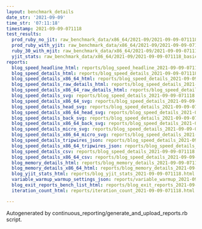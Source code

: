 ```yaml
---
layout: benchmark_details
date_str: '2021-09-09'
time_str: '07:11:18'
timestamp: 2021-09-09-071118
test_results:
  prod_ruby_no_jit: raw_benchmark_data/x86_64/2021-09/2021-09-09-071118_basic_benchmark_prod_ruby_no_jit.json
  prod_ruby_with_yjit: raw_benchmark_data/x86_64/2021-09/2021-09-09-071118_basic_benchmark_prod_ruby_with_yjit.json
  ruby_30_with_mjit: raw_benchmark_data/x86_64/2021-09/2021-09-09-071118_basic_benchmark_ruby_30_with_mjit.json
  yjit_stats: raw_benchmark_data/x86_64/2021-09/2021-09-09-071118_basic_benchmark_yjit_stats.json
reports:
  blog_speed_headline_html: reports/blog_speed_headline_2021-09-09-071118.html
  blog_speed_details_html: reports/blog_speed_details_2021-09-09-071118.html
  blog_speed_details_x86_64_html: reports/blog_speed_details_2021-09-09-071118.x86_64.html
  blog_speed_details_raw_details_html: reports/blog_speed_details_2021-09-09-071118.raw_details.html
  blog_speed_details_x86_64_raw_details_html: reports/blog_speed_details_2021-09-09-071118.x86_64.raw_details.html
  blog_speed_details_svg: reports/blog_speed_details_2021-09-09-071118.svg
  blog_speed_details_x86_64_svg: reports/blog_speed_details_2021-09-09-071118.x86_64.svg
  blog_speed_details_head_svg: reports/blog_speed_details_2021-09-09-071118.head.svg
  blog_speed_details_x86_64_head_svg: reports/blog_speed_details_2021-09-09-071118.x86_64.head.svg
  blog_speed_details_back_svg: reports/blog_speed_details_2021-09-09-071118.back.svg
  blog_speed_details_x86_64_back_svg: reports/blog_speed_details_2021-09-09-071118.x86_64.back.svg
  blog_speed_details_micro_svg: reports/blog_speed_details_2021-09-09-071118.micro.svg
  blog_speed_details_x86_64_micro_svg: reports/blog_speed_details_2021-09-09-071118.x86_64.micro.svg
  blog_speed_details_tripwires_json: reports/blog_speed_details_2021-09-09-071118.tripwires.json
  blog_speed_details_x86_64_tripwires_json: reports/blog_speed_details_2021-09-09-071118.x86_64.tripwires.json
  blog_speed_details_csv: reports/blog_speed_details_2021-09-09-071118.csv
  blog_speed_details_x86_64_csv: reports/blog_speed_details_2021-09-09-071118.x86_64.csv
  blog_memory_details_html: reports/blog_memory_details_2021-09-09-071118.html
  blog_memory_details_x86_64_html: reports/blog_memory_details_2021-09-09-071118.x86_64.html
  blog_yjit_stats_html: reports/blog_yjit_stats_2021-09-09-071118.html
  variable_warmup_warmup_settings_json: reports/variable_warmup_2021-09-09-071118.warmup_settings.json
  blog_exit_reports_bench_list_html: reports/blog_exit_reports_2021-09-09-071118.bench_list.html
  iteration_count_html: reports/iteration_count_2021-09-09-071118.html

---
```

Autogenerated by continuous_reporting/generate_and_upload_reports.rb script.
